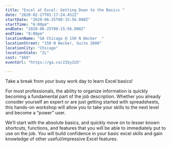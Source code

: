 ```yaml
---
title: "Excel at Excel: Getting Down to the Basics "
date: "2020-02-27T01:17:24.452Z"
startDate: "2020-06-25T00:15:56.000Z"
startTime: "6:00pm"
endDate: "2020-06-25T00:15:56.000Z"
endTime: "8:00pm"
locationName: "GA Chicago @ 150 N Wacker  "
locationStreet: "150 N Wacker, Suite 2600"
locationCity: "Chicago"
locationState: "IL"
cost: "$60"
eventUrl: "https://ga.co/2IbyIU5"

---
```


Take a break from your busy work day to learn Excel basics!

For most professionals, the ability to organize information is quickly becoming a fundamental part of the job description. Whether you already consider yourself an expert or are just getting started with spreadsheets, this hands-on workshop will allow you to take your skills to the next level and become a “power” user.

We’ll start with the absolute basics, and quickly move on to lesser known shortcuts, functions, and features that you will be able to immediately put to use on the job. You will build confidence in your basic excel skills and gain knowledge of other useful/impressive Excel features.

